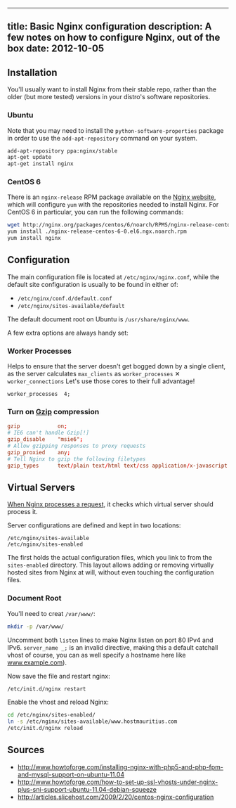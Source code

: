-----
title: Basic Nginx configuration
description: A few notes on how to configure Nginx, out of the box
date: 2012-10-05
-----


Installation
------------

You'll usually want to install Nginx from their stable repo, rather than
the older (but more tested) versions in your distro's software
repositories.

### Ubuntu

Note that you may need to install the `python-software-properties`
package in order to use the `add-apt-repository` command on your system.

```bash
add-apt-repository ppa:nginx/stable
apt-get update
apt-get install nginx
```

### CentOS 6

There is an `nginx-release` RPM package available on the [Nginx
website](http://nginx.org/en/download.html), which will configure `yum`
with the repositories needed to install Nginx. For CentOS 6 in
particular, you can run the following commands:

```bash
wget http://nginx.org/packages/centos/6/noarch/RPMS/nginx-release-centos-6-0.el6.ngx.noarch.rpm
yum install ./nginx-release-centos-6-0.el6.ngx.noarch.rpm
yum install nginx
```


Configuration
-------------

The main configuration file is located at `/etc/nginx/nginx.conf`,
while the default site configuration is usually to be found in either of:

* `/etc/nginx/conf.d/default.conf`
* `/etc/nginx/sites-available/default`

The default document root on Ubuntu is `/usr/share/nginx/www`.

A few extra options are always handy set:

### Worker Processes

Helps to ensure that the server doesn't get bogged down by a single
client, as the server calculates `max_clients` as `worker_processes` ✕
`worker_connections` Let's use those cores to their full advantage!

    worker_processes  4;


### Turn on [Gzip][] compression

```conf
gzip            on;
# IE6 can't handle Gzip[!]
gzip_disable    "msie6";
# Allow gzipping responses to proxy requests
gzip_proxied    any;
# Tell Nginx to gzip the following filetypes
gzip_types      text/plain text/html text/css application/x-javascript text/xml application/xml application/xml+rss text/javascript;
```


Virtual Servers
---------------

[When Nginx processes a request](http://nginx.org/en/docs/http/request_processing.html),
it checks which virtual server should process it.

Server configurations are defined and kept in two locations:

    /etc/nginx/sites-available
    /etc/nginx/sites-enabled

The first holds the actual configuration files, which you link to from
the `sites-enabled` directory. This layout allows adding or removing
virtually hosted sites from Nginx at will, without even touching the
configuration files.

### Document Root

You'll need to creat `/var/www/`:

```bash
mkdir -p /var/www/
```

Uncomment both `listen` lines to make Nginx listen on port 80 IPv4 and IPv6.
`server_name _;` is an invalid directive, making this a default catchall vhost
of course, you can as well specify a hostname here like www.example.com).

Now save the file and restart nginx:

```bash
/etc/init.d/nginx restart
```

Enable the vhost and reload Nginx:

```bash
cd /etc/nginx/sites-enabled/
ln -s /etc/nginx/sites-available/www.hostmauritius.com
/etc/init.d/nginx reload
```


Sources
----------------------------------------

* <http://www.howtoforge.com/installing-nginx-with-php5-and-php-fpm-and-mysql-support-on-ubuntu-11.04>
* <http://www.howtoforge.com/how-to-set-up-ssl-vhosts-under-nginx-plus-sni-support-ubuntu-11.04-debian-squeeze>
* <http://articles.slicehost.com/2009/2/20/centos-nginx-configuration>



<!-- links -->

[Gzip]: https://en.wikipedia.org/wiki/Gzip
